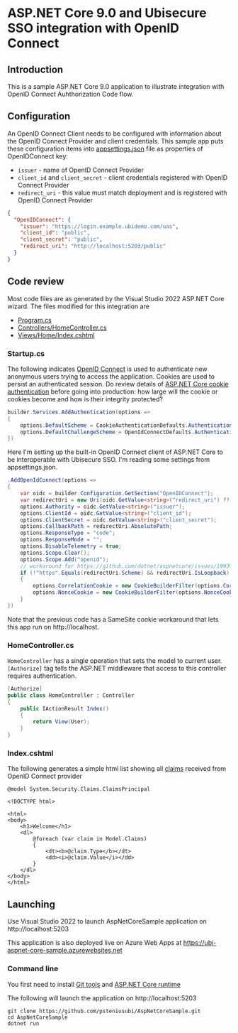 # ASP.NET Core 9.0 and Ubisecure SSO integration with OpenID Connect

## Introduction

This is a sample ASP.NET Core 9.0 application to illustrate integration with OpenID Connect Auhthorization Code flow. 

## Configuration

An OpenID Connect Client needs to be configured with information about the OpenID Connect Provider and client credentials. This sample app puts these configuration items into [appsettings.json](appsettings.json) file as properties of OpenIDConnect key:

* `issuer` - name of OpenID Connect Provider
* `client_id` and `client_secret` - client credentials registered with OpenID Connect Provider 
* `redirect_uri` - this value must match deployment and is registered with OpenID Connect Provider

```json
{
  "OpenIDConnect": {
    "issuer": "https://login.example.ubidemo.com/uas",
    "client_id": "public",
    "client_secret": "public",
    "redirect_uri": "http://localhost:5203/public"
  }
}
```

## Code review

Most code files are as generated by the Visual Studio 2022 ASP.NET Core wizard. The files modified for this integration are

* [Program.cs](Program.cs)
* [Controllers/HomeController.cs](Controllers/HomeController.cs)
* [Views/Home/Index.cshtml](Views/Home/Index.cshtml)

### Startup.cs

The following indicates [OpenID Connect](https://docs.microsoft.com/en-us/aspnet/core/api/microsoft.aspnetcore.authentication.openidconnect) is used to authenticate new anonymous users trying to access the application. 
Cookies are used to persist an authenticated session. 
Do review details of [ASP.NET Core cookie authentication](https://docs.microsoft.com/en-us/aspnet/core/api/microsoft.aspnetcore.authentication.cookies) before going into production: how large will the cookie or cookies become and how is their integrity protected?

```c#
builder.Services.AddAuthentication(options =>
{
    options.DefaultScheme = CookieAuthenticationDefaults.AuthenticationScheme;
    options.DefaultChallengeScheme = OpenIdConnectDefaults.AuthenticationScheme;
})
```

Here I'm setting up the built-in OpenID Connect client of ASP.NET Core to be interoperable with Ubisecure SSO. I'm reading some settings from appsettings.json. 

```c#
.AddOpenIdConnect(options =>
{
    var oidc = builder.Configuration.GetSection("OpenIDConnect");
    var redirectUri = new Uri(oidc.GetValue<string>("redirect_uri") ?? "");
    options.Authority = oidc.GetValue<string>("issuer");
    options.ClientId = oidc.GetValue<string>("client_id");
    options.ClientSecret = oidc.GetValue<string>("client_secret");
    options.CallbackPath = redirectUri.AbsolutePath;
    options.ResponseType = "code";
    options.ResponseMode = "";
    options.DisableTelemetry = true;
    options.Scope.Clear();
    options.Scope.Add("openid");
    // workaround for https://github.com/dotnet/aspnetcore/issues/19939
    if (!"https".Equals(redirectUri.Scheme) && redirectUri.IsLoopback)
    {
        options.CorrelationCookie = new CookieBuilderFilter(options.CorrelationCookie);
        options.NonceCookie = new CookieBuilderFilter(options.NonceCookie);
    }
})
```

Note that the previous code has a SameSite cookie workaround that lets this app run on http://localhost.

### HomeController.cs

`HomeController` has a single operation that sets the model to current user. `[Authorize]` tag tells the ASP.NET middleware that access to this controller requires authentication.

```c#
[Authorize]
public class HomeController : Controller
{
    public IActionResult Index()
    {
        return View(User);
    }
}
```

### Index.cshtml

The following generates a simple html list showing all [claims](https://docs.microsoft.com/en-us/dotnet/api/system.security.claims.claimsprincipal) received from OpenID Connect provider

```cshtml
@model System.Security.Claims.ClaimsPrincipal

<!DOCTYPE html>

<html>
<body>
    <h1>Welcome</h1>
    <dl>
        @foreach (var claim in Model.Claims)
        {
            <dt><b>@claim.Type</b></dt>
            <dd><i>@claim.Value</i></dd>
        }
    </dl>
</body>
</html>
```

## Launching

Use Visual Studio 2022 to launch AspNetCoreSample application on http://localhost:5203

This application is also deployed live on Azure Web Apps at https://ubi-aspnet-core-sample.azurewebsites.net

### Command line

You first need to install [Git tools](https://git-scm.com/downloads) and [ASP.NET Core runtime](https://dotnet.microsoft.com/download)

The following will launch the application on http://localhost:5203

```
git clone https://github.com/psteniusubi/AspNetCoreSample.git
cd AspNetCoreSample
dotnet run
```
